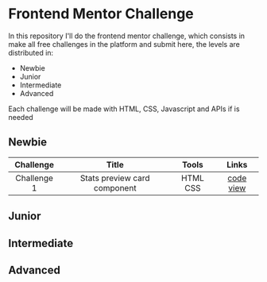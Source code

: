 # Frontend Mentor Challenge

In this repository I'll do the frontend mentor challenge, which consists in make all free challenges in the platform and submit here, the levels are distributed in:
- Newbie
- Junior
- Intermediate
- Advanced

Each challenge will be made with HTML, CSS, Javascript and APIs if is needed

## Newbie

| Challenge | Title | Tools | Links |
| :-------: | :---: | :---: | :---: | 
| Challenge 1 | Stats preview card component | HTML CSS | [code](https://github.com/PedroHigueraG/Stats-preview-card-component) [view](https://pedrohiguerag.github.io/Stats-preview-card-component/) |

## Junior
## Intermediate
## Advanced
